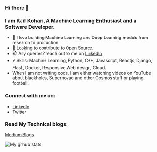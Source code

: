 ### Hi there 👋 
### I am Kaif Kohari, A Machine Learning Enthusiast and a Software Developer.

* 🔭 I love building Machine Learning and Deep Learning models from research to production.
* 🤔 Looking to contribute to Open Source.
* 📫 Any queries? reach out to me on [LinkedIn](https://www.linkedin.com/in/kaif-kohari-a34433190/)
* ⚡ Skills: Machine Learning, Python, C++, Javascript, Reactjs, Django, Flask, Docker, Responsive Web design, Cloud.
*  When I am not writing code, I am either watching videos on YouTube about blackholes, Supernovae and other Cosmos stuff or playing football.

### Connect with me on:
* [LinkedIn](https://www.linkedin.com/in/kaif-kohari-a34433190/)
* [Twitter](https://twitter.com/Kaif76200535)

### Read My Technical blogs:
[Medium Blogs](https://medium.com/@kaifkohari10)



![My github stats](https://github-readme-stats.vercel.app/api?username=Kaif10)

